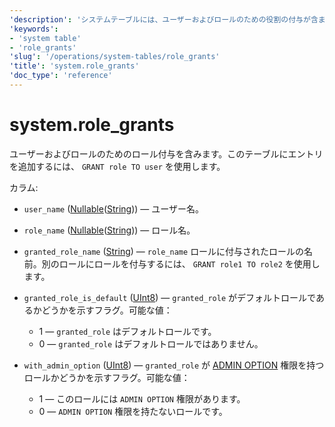 ```yaml
---
'description': 'システムテーブルには、ユーザーおよびロールのための役割の付与が含まれています。'
'keywords':
- 'system table'
- 'role_grants'
'slug': '/operations/system-tables/role_grants'
'title': 'system.role_grants'
'doc_type': 'reference'
---
```



# system.role_grants

ユーザーおよびロールのためのロール付与を含みます。このテーブルにエントリを追加するには、 `GRANT role TO user` を使用します。

カラム:

- `user_name` ([Nullable](../../sql-reference/data-types/nullable.md)([String](../../sql-reference/data-types/string.md))) — ユーザー名。

- `role_name` ([Nullable](../../sql-reference/data-types/nullable.md)([String](../../sql-reference/data-types/string.md))) — ロール名。

- `granted_role_name` ([String](../../sql-reference/data-types/string.md)) — `role_name` ロールに付与されたロールの名前。別のロールにロールを付与するには、 `GRANT role1 TO role2` を使用します。

- `granted_role_is_default` ([UInt8](/sql-reference/data-types/int-uint#integer-ranges)) — `granted_role` がデフォルトロールであるかどうかを示すフラグ。可能な値：
  - 1 — `granted_role` はデフォルトロールです。
  - 0 — `granted_role` はデフォルトロールではありません。

- `with_admin_option` ([UInt8](/sql-reference/data-types/int-uint#integer-ranges)) — `granted_role` が [ADMIN OPTION](/sql-reference/statements/grant#admin-option) 権限を持つロールかどうかを示すフラグ。可能な値：
  - 1 — このロールには `ADMIN OPTION` 権限があります。
  - 0 — `ADMIN OPTION` 権限を持たないロールです。
